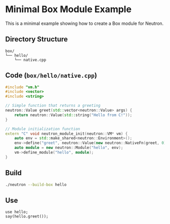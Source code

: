 # Minimal Box Module Example

This is a minimal example showing how to create a Box module for Neutron.

## Directory Structure
```
box/
└── hello/
    └── native.cpp
```

## Code (`box/hello/native.cpp`)
```cpp
#include "vm.h"
#include <vector>
#include <string>

// Simple function that returns a greeting
neutron::Value greet(std::vector<neutron::Value> args) {
    return neutron::Value(std::string("Hello from C!"));
}

// Module initialization function
extern "C" void neutron_module_init(neutron::VM* vm) {
    auto env = std::make_shared<neutron::Environment>();
    env->define("greet", neutron::Value(new neutron::NativeFn(greet, 0)));
    auto module = new neutron::Module("hello", env);
    vm->define_module("hello", module);
}
```

## Build
```bash
./neutron --build-box hello
```

## Use
```neutron
use hello;
say(hello.greet());
```